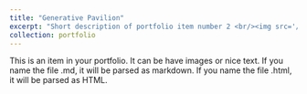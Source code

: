 ```yaml
---
title: "Generative Pavilion"
excerpt: "Short description of portfolio item number 2 <br/><img src='/images/profile-pic.png'>"
collection: portfolio
---
```

This is an item in your portfolio. It can be have images or nice text. If you name the file .md, it will be parsed as markdown. If you name the file .html, it will be parsed as HTML. 
